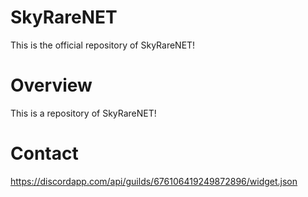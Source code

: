# SkyRareNET
This is the official repository of SkyRareNET!

# Overview
This is a repository of SkyRareNET!

# Contact
https://discordapp.com/api/guilds/676106419249872896/widget.json
